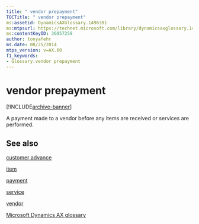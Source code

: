 ```yaml
---
title: " vendor prepayment"
TOCTitle: " vendor prepayment"
ms:assetid: DynamicsAXGlossary.1496381
ms:mtpsurl: https://technet.microsoft.com/library/dynamicsaxglossary.1496381(v=AX.60)
ms:contentKeyID: 36057259
author: tonyafehr
ms.date: 08/25/2014
mtps_version: v=AX.60
f1_keywords:
- Glossary.vendor prepayment
---
```


# vendor prepayment


[!INCLUDE[archive-banner](includes/archive-banner.md)]

A payment made to a vendor before any items are received or services are performed.

## See also

[customer advance](customer-advance.md)

[item](item.md)

[payment](payment.md)

[service](service.md)

[vendor](vendor.md)

[Microsoft Dynamics AX glossary](glossary/microsoft-dynamics-ax-glossary.md)

  


